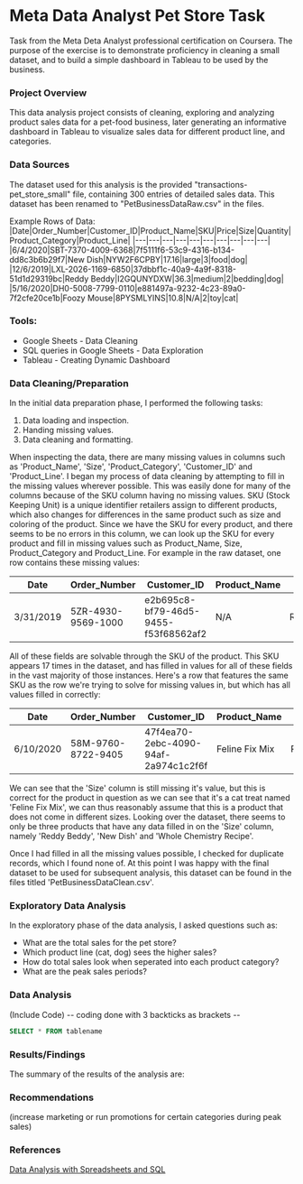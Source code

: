 # Meta Data Analyst Pet Store Task
Task from the Meta Deta Analyst professional certification on Coursera. The purpose of the exercise is to demonstrate proficiency in cleaning a small dataset, and to build a simple dashboard in Tableau to be used by the business.

### Project Overview
This data analysis project consists of cleaning, exploring and analyzing product sales data for a pet-food business, later generating an informative dashboard in Tableau to visualize sales data for different product line, and categories. 

### Data Sources
The dataset used for this analysis is the provided "transactions-pet_store_small" file, containing 300 entries of detailed sales data. This dataset has been renamed to "PetBusinessDataRaw.csv" in the files.

Example Rows of Data:
|Date|Order_Number|Customer_ID|Product_Name|SKU|Price|Size|Quantity|Product_Category|Product_Line|
|---|---|---|---|---|---|---|---|---|---|
|6/4/2020|SBT-7370-4009-6368|7f5111f6-53c9-4316-b134-dd8c3b6b29f7|New Dish|NYW2F6CPBY|17.16|large|3|food|dog|
|12/6/2019|LXL-2026-1169-6850|37dbbf1c-40a9-4a9f-8318-51d1d29319bc|Reddy Beddy|I2GQUNYDXW|36.3|medium|2|bedding|dog|
|5/16/2020|DH0-5008-7799-0110|e881497a-9232-4c23-89a0-7f2cfe20ce1b|Foozy Mouse|8PYSMLYINS|10.8|N/A|2|toy|cat|

### Tools:
- Google Sheets - Data Cleaning
- SQL queries in Google Sheets - Data Exploration
- Tableau - Creating Dynamic Dashboard


### Data Cleaning/Preparation
In the initial data preparation phase, I performed the following tasks:
1. Data loading and inspection.
2. Handing missing values.
3. Data cleaning and formatting.

When inspecting the data, there are many missing values in columns such as 'Product_Name', 'Size', 'Product_Category', 'Customer_ID' and 'Product_Line'. I began my process of data cleaning by attempting to fill in the missing values wherever possible. This was easily done for many of the columns because of the SKU column having no missing values. SKU (Stock Keeping Unit) is a unique identifier retailers assign to different products, which also changes for differences in the same product such as size and coloring of the product. Since we have the SKU for every product, and there seems to be no errors in this column, we can look up the SKU for every product and fill in missing values such as Product_Name, Size, Product_Category and Product_Line. For example in the raw dataset, one row contains these missing values:

|Date|Order_Number|Customer_ID|Product_Name|SKU|Price|Size|Quantity|Product_Category|Product_Line|
|---|---|---|---|---|---|---|---|---|---|
|3/31/2019|5ZR-4930-9569-1000|e2b695c8-bf79-46d5-9455-f53f68562af2|N/A|RKAPY3I1TP|39.55|N/A|2|N/A|N/A|

All of these fields are solvable through the SKU of the product. This SKU appears 17 times in the dataset, and has filled in values for all of these fields in the vast majority of those instances. Here's a row that features the same SKU as the row we're trying to solve for missing values in, but which has all values filled in correctly:

|Date|Order_Number|Customer_ID|Product_Name|SKU|Price|Size|Quantity|Product_Category|Product_Line|
|---|---|---|---|---|---|---|---|---|---|
|6/10/2020|58M-9760-8722-9405|47f4ea70-2ebc-4090-94af-2a974c1c2f6f|Feline Fix Mix|RKAPY3I1TP|39.55|N/A|1|treat|cat|

We can see that the 'Size' column is still missing it's value, but this is correct for the product in question as we can see that it's a cat treat named 'Feline Fix Mix', we can thus reasonably assume that this is a product that does not come in different sizes. Looking over the dataset, there seems to only be three products that have any data filled in on the 'Size' column, namely 'Reddy Beddy', 'New Dish' and 'Whole Chemistry Recipe'.

Once I had filled in all the missing values possible, I checked for duplicate records, which I found none of. At this point I was happy with the final dataset to be used for subsequent analysis, this dataset can be found in the files titled 'PetBusinessDataClean.csv'.


### Exploratory Data Analysis
In the exploratory phase of the data analysis, I asked questions such as:

- What are the total sales for the pet store?
- Which product line (cat, dog) sees the higher sales?
- How do total sales look when seperated into each product category?
- What are the peak sales periods?

### Data Analysis
(Include Code)
-- coding done with 3 backticks as brackets --
```sql
SELECT * FROM tablename
```

### Results/Findings
The summary of the results of the analysis are:

### Recommendations
(increase marketing or run promotions for certain categories during peak sales)

### References 
[Data Analysis with Spreadsheets and SQL](https://www.coursera.org/learn/data-analysis-with-spreadsheets-and-sql)


